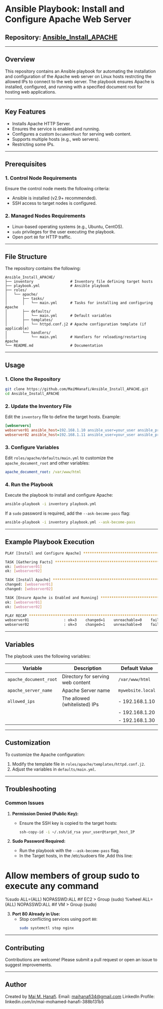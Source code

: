 # Ansible Playbook: Install and Configure Apache Web Server

## Repository: [Ansible_Install_APACHE](https://github.com/MaiMHanafi/Ansible_Install_APACHE)

---

## Overview
This repository contains an Ansible playbook for automating the installation and configuration of the Apache web server on Linux hosts restrcting the allowed IPs to connect to the web server. The playbook ensures Apache is installed, configured, and running with a specified document root for hosting web applications.

---

## Key Features
- Installs Apache HTTP Server.
- Ensures the service is enabled and running.
- Configures a custom `DocumentRoot` for serving web content.
- Supports multiple hosts (e.g., web servers).
- Restricting some IPs.
---

## Prerequisites

### 1. Control Node Requirements
Ensure the control node meets the following criteria:
- Ansible is installed (v2.9+ recommended).
- SSH access to target nodes is configured.

### 2. Managed Nodes Requirements
- Linux-based operating systems (e.g., Ubuntu, CentOS).
- `sudo` privileges for the user executing the playbook.
- Open port `80` for HTTP traffic.

---

## File Structure
The repository contains the following:

```plaintext
Ansible_Install_APACHE/
├── inventory                 # Inventory file defining target hosts
├── playbook.yml              # Ansible playbook
├── roles/
│   └── apache/
│       ├── tasks/
│       │   └── main.yml      # Tasks for installing and configuring Apache
│       ├── defaults/
│       │   └── main.yml      # Default variables
│       ├── templates/
│       │   └── httpd.conf.j2 # Apache configuration template (if applicable)
│       └── handlers/
│           └── main.yml      # Handlers for reloading/restarting Apache
└── README.md                 # Documentation
```

---

## Usage

### 1. Clone the Repository
```bash
git clone https://github.com/MaiMHanafi/Ansible_Install_APACHE.git
cd Ansible_Install_APACHE
```

### 2. Update the Inventory File
Edit the `inventory` file to define the target hosts. Example:
```ini
[webservers]
webserver01 ansible_host=192.168.1.10 ansible_user=your_user ansible_private_key_file=~/.ssh/id_rsa
webserver02 ansible_host=192.168.1.11 ansible_user=your_user ansible_private_key_file=~/.ssh/id_rsa
```

### 3. Configure Variables
Edit `roles/apache/defaults/main.yml` to customize the `apache_document_root` and other variables:
```yaml
apache_document_root: /var/www/html
```

### 4. Run the Playbook
Execute the playbook to install and configure Apache:
```bash
ansible-playbook -i inventory playbook.yml
```

If a `sudo` password is required, add the `--ask-become-pass` flag:
```bash
ansible-playbook -i inventory playbook.yml --ask-become-pass
```

---

## Example Playbook Execution
```bash
PLAY [Install and Configure Apache] ****************************************************************************************************

TASK [Gathering Facts] *****************************************************************************************************************
ok: [webserver01]
ok: [webserver02]

TASK [Install Apache] ******************************************************************************************************************
changed: [webserver01]
changed: [webserver02]

TASK [Ensure Apache is Enabled and Running] ********************************************************************************************
ok: [webserver01]
ok: [webserver02]

PLAY RECAP *****************************************************************************************************************************
webserver01                : ok=3    changed=1    unreachable=0    failed=0    skipped=0    rescued=0    ignored=0
webserver02                : ok=3    changed=1    unreachable=0    failed=0    skipped=0    rescued=0    ignored=0
```

---

## Variables
The playbook uses the following variables:

| Variable               | Description                               | Default Value       |
|------------------------|-------------------------------------------|---------------------|
| `apache_document_root` | Directory for serving web content         | `/var/www/html`     |
| `apache_server_name`   | Apache Server name                        |  `mywebsite.local`  |
| `allowed_ips`          | The allowed (whitelisted) IPs             |    - 192.168.1.10   |
|                        |                                           |    - 192.168.1.20   |
|                        |                                           |    - 192.168.1.30   |
--------------------------------------------------------------------------------------------


## Customization
To customize the Apache configuration:
1. Modify the template file in `roles/apache/templates/httpd.conf.j2`.
2. Adjust the variables in `defaults/main.yml`.

---

## Troubleshooting
### Common Issues
1. **Permission Denied (Public Key):**
   - Ensure the SSH key is copied to the target hosts:
     ```bash
     ssh-copy-id -i ~/.ssh/id_rsa your_user@target_host_IP
     ```

2. **Sudo Password Required:**
   - Run the playbook with the `--ask-become-pass` flag.
   - In the Target hosts, in the /etc/sudoers file ,Add this line:
# Allow members of group sudo to execute any command
%sudo   ALL=(ALL) NOPASSWD:ALL #if EC2 > Group (sudo)
%wheel  ALL=(ALL) NOPASSWD:ALL #if VM > Group (sudo)


3. **Port 80 Already in Use:**
   - Stop conflicting services using port `80`:
     ```bash
     sudo systemctl stop nginx
     ```

---

## Contributing
Contributions are welcome! Please submit a pull request or open an issue to suggest improvements.

---


## Author
Created by [Mai M. Hanafi](https://github.com/MaiMHanafi).
Email: maihanafi34@gmail.com
LinkedIn Profile: linkedin.com/in/mai-mohamed-hanafi-388b131b5
